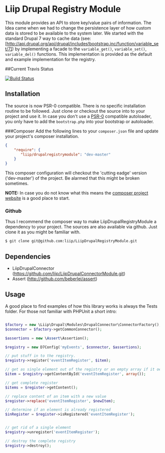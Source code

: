 # Liip Drupal Registry Module
This module provides an API to store key/value pairs of information.
The Idea came when we had to change the persistence layer of how custom data is stored to be available to the system later.
We started with the standard Drupal 7 way to cache data (see: [http://api.drupal.org/api/drupal/includes!bootstrap.inc/function/variable_set/7])
by implementing a facade to the `variable_get()`, `variable_set()`, `variable_del()` functions. This implementation is
provided as the default and example implementation for the registry.

##Current Travis Status

[![Build Status](https://secure.travis-ci.org/liip/drupalregistrymodule.png?branch=master)](http://travis-ci.org/liip/drupalregistrymodule)


## Installation
The source is now PSR-0 compatible. There is no specific installation routine to be followed. Just clone or checkout the source into to your project
and use it.
In case you don't use a [PSR-0](https://github.com/php-fig/fig-standards/blob/master/accepted/PSR-0.md) compatible autoloader, you only have to add the `bootstrap.php` into your bootstrap or
autoloader.

###Composer
Add the following lines to your `composer.json` file and update your project's composer installation.

```json
{
    "require": {
       "liip/drupalregistrymodule": "dev-master"
    }
}
```

This composer configuration will checkout the 'cutting eadge' version ('dev-master') of the project. Be alarmed that this might be broken sometimes.


**NOTE:**
In case you do not know what this means the [composer project website](http://getcomposer.org) is a good place to start.


### Github
Thus I recommend the composer way to make LiipDrupalRegistryModule a dependency to your project.
The sources are also available via github. Just clone it as you might be familiar with.

```bash
$ git clone git@github.com:liip/LiipDrupalRegistryModule.git
```

## Dependencies

- LiipDrupalConnector (https://github.com/liip/LiipDrupalConnectorModule.git)
- Assert (http://github.com/beberlei/assert)

## Usage
A good place to find examples of how this library works is always the Tests folder.
For those not familiar with PHPUnit a short intro:

```php

$factory = new \Liip\Drupal\Modules\DrupalConnector\ConnectorFactory();
$connector = $factory->getCommonConnector();

$assertions = new \Assert\Assertion();

$registry = new D7Config('myEvents', $connector, $assertions);

// put stuff in to the registry.
$registry->register('eventItemRegister', $item);

// get as single element out of the registry or an empty array if it oes not exist.
$item = $registry->getContentById('eventItemRegister', array());

// get complete register
$items = $register->getContent();

// replace content of an item with a new value
$register->replace('eventItemRegister', $newItem);

// determine if an element is already registered
$inRegister = $register->isRegistered('eventItemRegister');


// get rid of a single element
$registry->unregister('eventItemRegister');

// destroy the complete registry
$registry->destroy();

```
